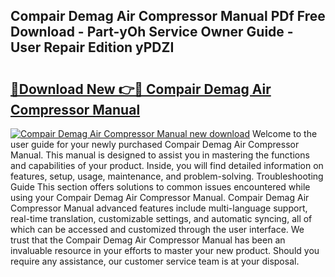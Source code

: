 ## Compair Demag Air Compressor Manual PDf Free Download - Part-yOh Service Owner Guide - User Repair Edition yPDZI

# <h2><a href="http://bc63070.oget.top/?id=Compair+Demag+Air+Compressor+Manual">🔗Download New 👉🔴 Compair Demag Air Compressor Manual</a></h2>

[![Compair Demag Air Compressor Manual new download](https://i.imgur.com/5g1atiW.png)](http://bc63070.oget.top/?id=Compair+Demag+Air+Compressor+Manual)
Welcome to the user guide for your newly purchased Compair Demag Air Compressor Manual. This manual is designed to assist you in mastering the functions and capabilities of your product. Inside, you will find detailed information on features, setup, usage, maintenance, and problem-solving. Troubleshooting Guide This section offers solutions to common issues encountered while using your Compair Demag Air Compressor Manual. Compair Demag Air Compressor Manual advanced features include multi-language support, real-time translation, customizable settings, and automatic syncing, all of which can be accessed and customized through the user interface. We trust that the Compair Demag Air Compressor Manual has been an invaluable resource in your efforts to master your new product. Should you require any assistance, our customer service team is at your disposal.
